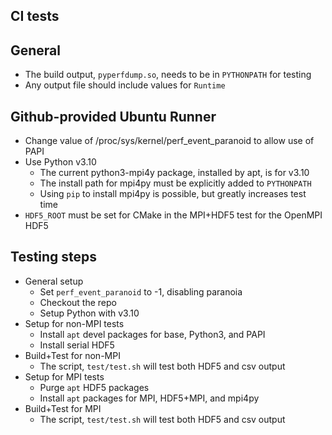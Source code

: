 CI tests
---

General
---
- The build output, `pyperfdump.so`, needs to be in `PYTHONPATH` for testing
- Any output file should include values for `Runtime`

Github-provided Ubuntu Runner
---
- Change value of /proc/sys/kernel/perf_event_paranoid to allow use of PAPI
- Use Python v3.10
  - The current python3-mpi4y package, installed by apt, is for v3.10
  - The install path for mpi4py must be explicitly added to `PYTHONPATH`
  - Using `pip` to install mpi4py is possible, but greatly increases test time
- `HDF5_ROOT` must be set for CMake in the MPI+HDF5 test for the OpenMPI HDF5

Testing steps
---
- General setup
  - Set `perf_event_paranoid` to -1, disabling paranoia
  - Checkout the repo
  - Setup Python with v3.10
- Setup for non-MPI tests
  - Install `apt` devel packages for base, Python3, and PAPI
  - Install serial HDF5
- Build+Test for non-MPI
  - The script, `test/test.sh` will test both HDF5 and csv output
- Setup for MPI tests
  - Purge `apt` HDF5 packages
  - Install `apt` packages for MPI, HDF5+MPI, and mpi4py
- Build+Test for MPI
  - The script, `test/test.sh` will test both HDF5 and csv output
